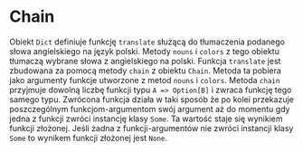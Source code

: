Chain
=====

Obiekt `Dict` definiuje funkcję `translate` służącą do tłumaczenia
podanego słowa angielskiego na język polski. Metody `nouns` i `colors`
z tego obiektu tłumaczą wybrane słowa z angielskiego na
polski. Funkcja `translate` jest zbudowana za pomocą metody `chain` z
obiektu `Chain`. Metoda ta pobiera jako argumenty funkcje utworzone z
metod `nouns` i `colors`. Metoda `chain` przyjmuje dowolną liczbę
funkcji typu `A => Option[B]` i zwraca funkcję tego samego
typu. Zwrócona funkcja działa w taki sposób że po kolei przekazuje
poszczególnym funkcjom-argumentom swój argument aż do momentu gdy
jedna z funkcji zwróci instancję klasy `Some`. Ta wartość staje się
wynikiem funkcji złożonej. Jeśli żadna z funkcji-argumentów nie zwróci
instancji klasy `Some` to wynikem funkcji złożonej jest `None`.
